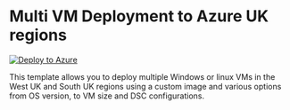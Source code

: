 # Multi VM Deployment to Azure UK regions

[![Deploy to Azure](https://aka.ms/deploytoazurebutton)](https://portal.azure.com/#create/Microsoft.Template/uri/https%3A%2F%2Fraw.githubusercontent.com%2Fbalticapprenticeships%2FAzure-Templates%2Fmaster%2Fmulti-vm-custom-deployment%2Fazuredeploy.json)

This template allows you to deploy multiple Windows or linux VMs in the West UK and South UK regions using a custom image and various options from OS version, to VM size and DSC configurations.
